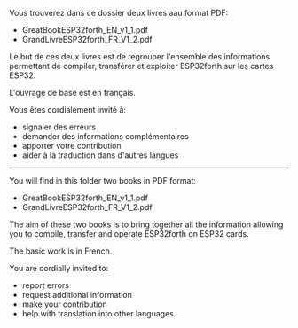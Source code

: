 Vous trouverez dans ce dossier deux livres aau format PDF:
- GreatBookESP32forth_EN_v1_1.pdf
- GrandLivreESP32forth_FR_V1_2.pdf

Le but de ces deux livres est de regrouper l'ensemble des informations permettant de compiler, transférer et exploiter ESP32forth sur les cartes ESP32.

L'ouvrage de base est en français. 

Vous êtes cordialement invité à:
- signaler des erreurs
- demander des informations complémentaires
- apporter votre contribution
- aider à la traduction dans d'autres langues

_______________________________________________________________________

You will find in this folder two books in PDF format:
- GreatBookESP32forth_EN_v1_1.pdf
- GrandLivreESP32forth_FR_V1_2.pdf

The aim of these two books is to bring together all the information allowing you to compile, transfer and operate ESP32forth on ESP32 cards.

The basic work is in French.

You are cordially invited to:
- report errors
- request additional information
- make your contribution
- help with translation into other languages
